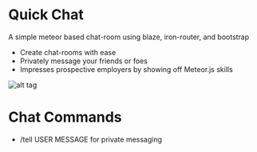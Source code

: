 # Quick Chat #

A simple meteor based chat-room using blaze, iron-router, and bootstrap

* Create chat-rooms with ease
* Privately message your friends or foes
* Impresses prospective employers by showing off Meteor.js skills

![alt tag](https://cloud.githubusercontent.com/assets/8499274/15525713/4516c6f2-21e1-11e6-9bc8-8978d0719803.png)

# Chat Commands #

* /tell USER MESSAGE for private messaging
